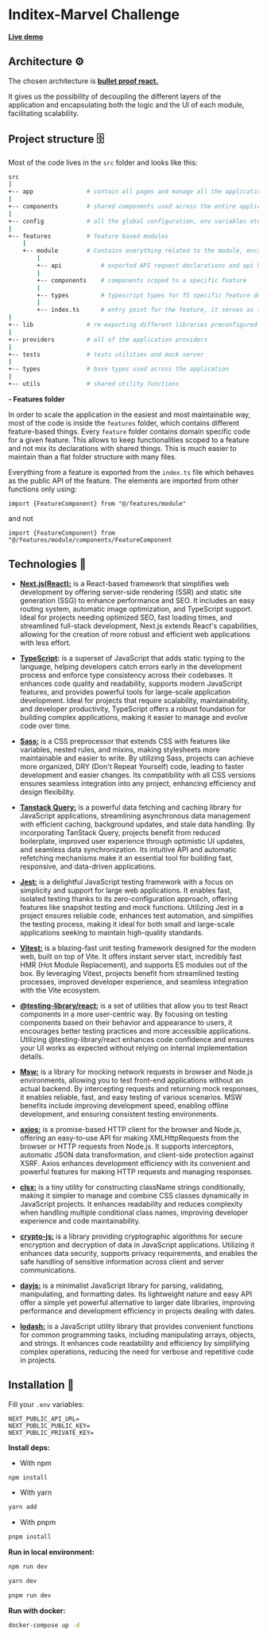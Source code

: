 # Inditex-Marvel Challenge

**[Live demo](https://inditex-challenge-marvel-21lt9i37y-bjmendezsena.vercel.app/)**

## Architecture ⚙️

The chosen architecture is
**[bullet proof react.](https://github.com/alan2207/bulletproof-react)**

It gives us the possibility of decoupling the different layers of the
application and encapsulating both the logic and the UI of each module,
facilitating scalability.

## Project structure 🗄️

Most of the code lives in the `src` folder and looks like this:

```sh
src
|
+-- app               # contain all pages and manage all the application routes based on file names.
|
+-- components        # shared components used across the entire application
|
+-- config            # all the global configuration, env variables etc. get exported from here and used in the app
|
+-- features          # feature based modules
    |
    +-- module        # Contains everything related to the module, encapsulating both the UI and the logic of the module itself.
        |
        +-- api           # exported API request declarations and api hooks related to a specific feature
        |
        +-- components    # components scoped to a specific feature
        |
        +-- types         # typescript types for TS specific feature domain
        |
        +-- index.ts      # entry point for the feature, it serves as the public API of the given feature and exports everything that should be used outside the
|
+-- lib               # re-exporting different libraries preconfigured for the application
|
+-- providers         # all of the application providers
|
+-- tests             # tests utilities and mock server
|
+-- types             # base types used across the application
|
+-- utils             # shared utility functions
```

**- Features folder**

In order to scale the application in the easiest and most maintainable way, most
of the code is inside the `features` folder, which contains different
feature-based things. Every `feature` folder contains domain specific code for a
given feature. This allows to keep functionalities scoped to a feature and not
mix its declarations with shared things. This is much easier to maintain than a
flat folder structure with many files.

Everything from a feature is exported from the `index.ts` file which behaves as
the public API of the feature. The elements are imported from other functions
only using:

`import {FeatureComponent} from "@/features/module"`

and not

`import {FeatureComponent} from "@/features/module/components/FeatureComponent`

## Technologies 🔧

- **[Next.js(React):](https://nextjs.org/docs)** is a React-based framework that
  simplifies web development by offering server-side rendering (SSR) and static
  site generation (SSG) to enhance performance and SEO. It includes an easy
  routing system, automatic image optimization, and TypeScript support. Ideal
  for projects needing optimized SEO, fast loading times, and streamlined
  full-stack development, Next.js extends React's capabilities, allowing for the
  creation of more robust and efficient web applications with less effort.

- **[TypeScript](https://www.typescriptlang.org/):** is a superset of JavaScript
  that adds static typing to the language, helping developers catch errors early
  in the development process and enforce type consistency across their
  codebases. It enhances code quality and readability, supports modern
  JavaScript features, and provides powerful tools for large-scale application
  development. Ideal for projects that require scalability, maintainability, and
  developer productivity, TypeScript offers a robust foundation for building
  complex applications, making it easier to manage and evolve code over time.

- **[Sass:](https://sass-lang.com/documentation/)** is a CSS preprocessor that
  extends CSS with features like variables, nested rules, and mixins, making
  stylesheets more maintainable and easier to write. By utilizing Sass, projects
  can achieve more organized, DRY (Don't Repeat Yourself) code, leading to
  faster development and easier changes. Its compatibility with all CSS versions
  ensures seamless integration into any project, enhancing efficiency and design
  flexibility.

- **[Tanstack Query:](https://tanstack.com/query/latest/docs/framework/react/overview)**
  is a powerful data fetching and caching library for JavaScript applications,
  streamlining asynchronous data management with efficient caching, background
  updates, and stale data handling. By incorporating TanStack Query, projects
  benefit from reduced boilerplate, improved user experience through optimistic
  UI updates, and seamless data synchronization. Its intuitive API and automatic
  refetching mechanisms make it an essential tool for building fast, responsive,
  and data-driven applications.

- **[Jest:](https://jestjs.io/es-ES/docs/getting-started)** is a delightful
  JavaScript testing framework with a focus on simplicity and support for large
  web applications. It enables fast, isolated testing thanks to its
  zero-configuration approach, offering features like snapshot testing and mock
  functions. Utilizing Jest in a project ensures reliable code, enhances test
  automation, and simplifies the testing process, making it ideal for both small
  and large-scale applications seeking to maintain high-quality standards.

- **[Vitest:](https://vitest.dev/)** is a blazing-fast unit testing framework
  designed for the modern web, built on top of Vite. It offers instant server
  start, incredibly fast HMR (Hot Module Replacement), and supports ES modules
  out of the box. By leveraging Vitest, projects benefit from streamlined
  testing processes, improved developer experience, and seamless integration
  with the Vite ecosystem.

- **[@testing-library/react:](https://testing-library.com/docs/react-testing-library/intro/)**
  is a set of utilities that allow you to test React components in a more
  user-centric way. By focusing on testing components based on their behavior
  and appearance to users, it encourages better testing practices and more
  accessible applications. Utilizing @testing-library/react enhances code
  confidence and ensures your UI works as expected without relying on internal
  implementation details.

- **[Msw:](https://mswjs.io/docs/getting-started)** is a library for mocking
  network requests in browser and Node.js environments, allowing you to test
  front-end applications without an actual backend. By intercepting requests and
  returning mock responses, it enables reliable, fast, and easy testing of
  various scenarios. MSW benefits include improving development speed, enabling
  offline development, and ensuring consistent testing environments.

- **[axios:](https://axios-http.com/es/docs/intro)** is a promise-based HTTP
  client for the browser and Node.js, offering an easy-to-use API for making
  XMLHttpRequests from the browser or HTTP requests from Node.js. It supports
  interceptors, automatic JSON data transformation, and client-side protection
  against XSRF. Axios enhances development efficiency with its convenient and
  powerful features for making HTTP requests and managing responses.

- **[clsx:](https://www.npmjs.com/package/clsx)** is a tiny utility for
  constructing className strings conditionally, making it simpler to manage and
  combine CSS classes dynamically in JavaScript projects. It enhances
  readability and reduces complexity when handling multiple conditional class
  names, improving developer experience and code maintainability.

- **[crypto-js:](https://www.npmjs.com/package/crypto-js)** is a library
  providing cryptographic algorithms for secure encryption and decryption of
  data in JavaScript applications. Utilizing it enhances data security, supports
  privacy requirements, and enables the safe handling of sensitive information
  across client and server communications.

- **[dayjs:](https://day.js.org/)** is a minimalist JavaScript library for
  parsing, validating, manipulating, and formatting dates. Its lightweight
  nature and easy API offer a simple yet powerful alternative to larger date
  libraries, improving performance and development efficiency in projects
  dealing with dates.

- **[lodash:](https://lodash.com/docs/)** is a JavaScript utility library that
  provides convenient functions for common programming tasks, including
  manipulating arrays, objects, and strings. It enhances code readability and
  efficiency by simplifying complex operations, reducing the need for verbose
  and repetitive code in projects.

## Installation 💾

Fill your `.env` variables:

```
NEXT_PUBLIC_API_URL=
NEXT_PUBLIC_PUBLIC_KEY=
NEXT_PUBLIC_PRIVATE_KEY=
```

**Install deps:**

- With npm

```bash
npm install
```

- With yarn

```bash
yarn add
```

- With pnpm

```bash
pnpm install
```

**Run in local environment:**

```bash
npm run dev
```

```bash
yarn dev
```

```bash
pnpm run dev
```

**Run with docker:**

```bash
docker-compose up -d
```

